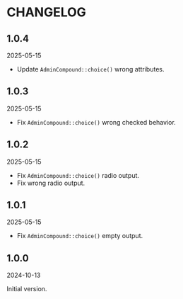 # CHANGELOG

## 1.0.4

2025-05-15

- Update `AdminCompound::choice()` wrong attributes.

## 1.0.3

2025-05-15

- Fix `AdminCompound::choice()` wrong checked behavior.

## 1.0.2

2025-05-15

- Fix `AdminCompound::choice()` radio output.
- Fix wrong radio output.

## 1.0.1

2025-05-15

- Fix `AdminCompound::choice()` empty output.

## 1.0.0

2024-10-13

Initial version.
